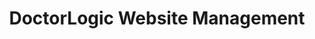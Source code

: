 ---
layout: components
title: DoctorLogic Website Management
description: "Our team manages your digital marketing while you focus on your patients."
meta_image: "/img/meta/website-management.jpg"
gsap: true
custom_js: website-management
page_class:
- class: website-management
product: "website management"
permalink: "/products/website-management"
hs_form_id: "75c57a13-9090-4db1-acd0-be51d1a76f7e"
page_sections:
- component: hero-1
  component_css: hero
  class: website-management-hero
  headline: "Modern Medical Websites"
  text: "A premium website deserves premium website services. We see medical practices everywhere who tell us they have a website, but don’t have the time to manage it properly. We’ve got your back! With Website Management, we provide you with simple tools to easily make changes and updates to your website in real-time."
  btn:
  img: "/img/products/website-management/hero-img.svg"
- component: callout-headline
  component_css: callout-headline
  class: callout-headline__website-management
  headline: "77% of potential patients are using search engines prior to ever booking an appointment"
- component: image-group
  component_css: image-group
  class: website-management__image-group--1
  headline: "Medical Websites Built to Convert"
  text: "Your website is a significant asset to your digital strategy and should not be taken lightly. With DoctorLogic you'll receive a website that not only looks great but functions seamlessly. We create custom and educational medical websites that are 100% responsive for practices with one goal in mind: grow your practice."
  btn:
  - btn-link: "/products/website-management/website-design/"
    btn-label: "Learn More"
  items:
  - class: image-group__image--1
    src: /img/products/website-management/tru-derm.png
    alt-text: "Tru-Derm Med Spa"
  - class: image-group__image--2
    src: /img/products/website-management/vip.png
    alt-text: "VIP Plastic Surgery"
  - class: image-group__image--3
    src: /img/products/website-management/smiles-new-york.png
    alt-text: "Smiles New York"
  - class: image-group__image--4
    src: /img/products/website-management/jamie-schwartz.png
    alt-text: "Jamie Schwartz, MD"
- component: feature-1
  component_css: feature
  headline: "HIPAA Compliant Website"
  class: website-management__feature--1
  text: "Your patient’s security is our top priority. We take important steps to make sure your website and patient’s information is secure with our 100% HIPAA secure Website Marketing Platform. Where your site is hosted, how you add content and the forms your patients fill out are all HIPAA compliant."
  btn:
  img: "/img/products/website-management/hipaa-secure.jpg"
  img_alignment: "Left"
- component: callout
  component_css: callout
  class: callout__websites
  headline: "Is your website HIPAA secure?"
  text: "Find out if your website is at risk of leaking your patients' private health information (PHI)."
  subscription: 
  - hs_form_id: "06f56631-a445-49da-89a7-b852166248b1"
- component: feature-1
  component_css: feature
  headline: "Unlimited Pages"
  class: website-management__feature--2
  text: "Our medical websites are built with an unlimited number of pages that allow you to elevate your medical practice in local search results. We use your procedures, profiles, reviews, photo galleries and more to create and optimize new pages for search engines. The more <content> housed on your website, the more you’re increasing your digital footprint and acquiring patients."
  btn:
  img: "/img/products/website-management/unlimited-pages.jpg"
  img_alignment: "Right"
- component: text-component
  component_css: text-component
  headline:
  - headline: "As technology changes, so does your website."
  text: "Our website marketing platform is constantly upgrading to improve overall performance and keep up with how today’s patients shop online in this rapidly changing environment. With unlimited technology upgrades, you never have to worry if your website is up to date."
  btn:
  - btn-link: "#"
    btn-label: "Learn More" 
- component: feature-1
  component_css: feature
  headline: "On-Page Editing"
  class: website-management__feature--3
  text: "With 100% access to your content and the ability to make real-time edits to your website with no delays. Worried about what the update may look like? See your updates before hitting submit. Don't have time to make these updates? No worries, our support team is available to make unlimited site updates on your behalf."
  btn: 
  img: "/img/products/website-management/on-page-edit.jpg"
  img_alignment: "Left"
---